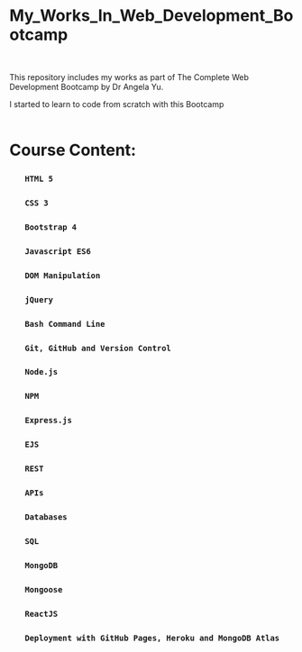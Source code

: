 # My_Works_In_Web_Development_Bootcamp
<br>

This repository includes my works as part of The Complete Web Development Bootcamp by Dr Angela Yu.<br>

I started to learn to code from scratch with this Bootcamp<br><br>

# Course Content:

### &nbsp;&nbsp;&nbsp;&nbsp;&nbsp;&nbsp; `HTML 5`
### &nbsp;&nbsp;&nbsp;&nbsp;&nbsp;&nbsp; `CSS 3`
### &nbsp;&nbsp;&nbsp;&nbsp;&nbsp;&nbsp; `Bootstrap 4`
### &nbsp;&nbsp;&nbsp;&nbsp;&nbsp;&nbsp; `Javascript ES6`
### &nbsp;&nbsp;&nbsp;&nbsp;&nbsp;&nbsp; `DOM Manipulation`
### &nbsp;&nbsp;&nbsp;&nbsp;&nbsp;&nbsp; `jQuery`
### &nbsp;&nbsp;&nbsp;&nbsp;&nbsp;&nbsp; `Bash Command Line`
### &nbsp;&nbsp;&nbsp;&nbsp;&nbsp;&nbsp; `Git, GitHub and Version Control`
### &nbsp;&nbsp;&nbsp;&nbsp;&nbsp;&nbsp; `Node.js`
### &nbsp;&nbsp;&nbsp;&nbsp;&nbsp;&nbsp; `NPM`
### &nbsp;&nbsp;&nbsp;&nbsp;&nbsp;&nbsp; `Express.js`
### &nbsp;&nbsp;&nbsp;&nbsp;&nbsp;&nbsp; `EJS`
### &nbsp;&nbsp;&nbsp;&nbsp;&nbsp;&nbsp; `REST`
### &nbsp;&nbsp;&nbsp;&nbsp;&nbsp;&nbsp; `APIs`
### &nbsp;&nbsp;&nbsp;&nbsp;&nbsp;&nbsp; `Databases`
### &nbsp;&nbsp;&nbsp;&nbsp;&nbsp;&nbsp; `SQL`
### &nbsp;&nbsp;&nbsp;&nbsp;&nbsp;&nbsp; `MongoDB`
### &nbsp;&nbsp;&nbsp;&nbsp;&nbsp;&nbsp; `Mongoose`
### &nbsp;&nbsp;&nbsp;&nbsp;&nbsp;&nbsp; `ReactJS`
### &nbsp;&nbsp;&nbsp;&nbsp;&nbsp;&nbsp; `Deployment with GitHub Pages, Heroku and MongoDB Atlas`
